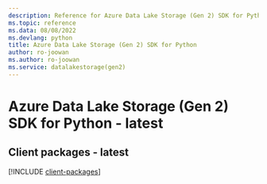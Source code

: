 ```yaml
---
description: Reference for Azure Data Lake Storage (Gen 2) SDK for Python
ms.topic: reference
ms.data: 08/08/2022
ms.devlang: python
title: Azure Data Lake Storage (Gen 2) SDK for Python
author: ro-joowan
ms.author: ro-joowan
ms.service: datalakestorage(gen2)
---
```

# Azure Data Lake Storage (Gen 2) SDK for Python - latest

## Client packages - latest
[!INCLUDE [client-packages](data-lake-storage-(gen-2)-client-index.md)]